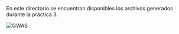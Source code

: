 En este directorio se encuentran disponibles los archivos generados durante la práctica 3.

![GWAS](https://user-images.githubusercontent.com/82102364/148674481-f5411a75-ca87-41ff-863e-df058518b3e6.png)
